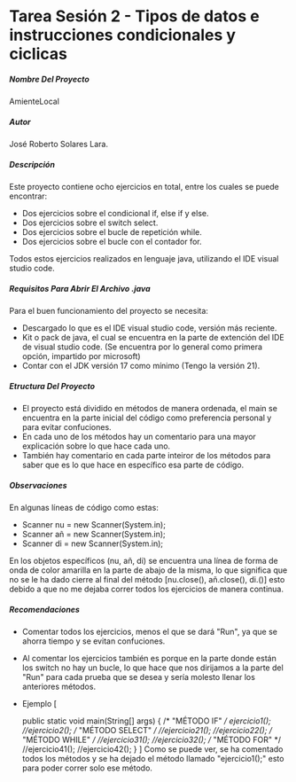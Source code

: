 # Tarea Sesión 2 - Tipos de datos e instrucciones condicionales y ciclicas

##### Nombre Del Proyecto
AmienteLocal


##### Autor
José Roberto Solares Lara.

##### Descripción

Este proyecto contiene ocho ejercicios en total, entre los cuales se puede encontrar: 

- Dos ejercicios sobre el condicional if, else if y else.
- Dos ejercicios sobre el switch select.
- Dos ejercicios sobre el bucle de repetición while.
- Dos ejercicios sobre el bucle con el contador for.

Todos estos ejercicios realizados en lenguaje java, utilizando el IDE visual studio code.

##### Requisitos Para Abrir El Archivo .java
Para el buen funcionamiento del proyecto se necesita:

- Descargado lo que es el IDE visual studio code, versión más reciente.
- Kit o pack de java, el cual se encuentra en la parte de extención del IDE de visual studio code. (Se encuentra por lo general como primera opción, impartido  por microsoft)
- Contar con el JDK versión 17 como mínimo (Tengo la versión 21).

##### Etructura Del Proyecto
- El proyecto está dividido en métodos de manera ordenada, el main se encuentra en la parte inicial del código como preferencia personal y para evitar confuciones.
- En cada uno de los métodos hay un comentario para una mayor explicación sobre lo que hace cada uno.
- También hay comentario en cada parte inteiror de los métodos para saber que es lo que hace en específico esa parte de código.

##### Observaciones
En algunas líneas de código como estas:

- Scanner nu = new Scanner(System.in); 
- Scanner añ = new Scanner(System.in);
- Scanner di = new Scanner(System.in);

En los objetos específicos (nu, añ, di) se encuentra una línea de forma de onda de color amarilla en la parte de abajo de la misma, lo que significa que no se le ha dado cierre al final del método [nu.close(), añ.close(), di.()] esto debido a que no me dejaba correr todos los ejercicios de manera continua.

##### Recomendaciones
- Comentar todos los ejercicios, menos el que se dará "Run", ya que se ahorra tiempo y se evitan confuciones.
- Al comentar los ejercicios también es porque en la parte donde están los switch no hay un bucle, lo que hace que nos dirijamos a la parte del "Run" para cada prueba que se desea y sería molesto llenar los anteriores métodos.
- Ejemplo [

    public static void main(String[] args) {
    /*  "MÉTODO IF"  */ 
        ejercicio1(); 
        //ejercicio2();
    /*  "MÉTODO SELECT"  */
        //ejercicio21();
        //ejercicio22();
    /*  "MÉTODO WHILE"   */
        //ejercicio31();
        //ejercicio32();
    /*  "MÉTODO FOR"   */
        //ejercicio41();
        //ejercicio42();
    }
]
Como se puede ver, se ha comentado todos los métodos y se ha dejado el método llamado "ejercicio1();" esto para poder correr solo ese método.
